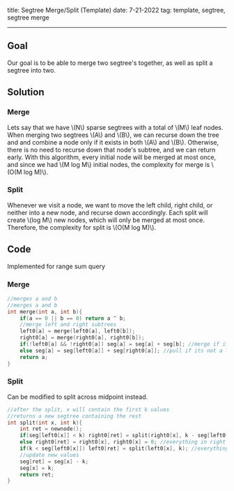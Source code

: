 title: Segtree Merge/Split (Template)
date: 7-21-2022
tag: template, segtree, segtree merge

---

## Goal

Our goal is to be able to merge two segtree's together, as well as split a segtree into two.

## Solution

### Merge

Lets say that we have \\(N\\) sparse segtrees with a total of \\(M\\) leaf nodes. When merging two segtrees \\(A\\) and \\(B\\), we can recurse down the tree and and combine a node only if it exists in both \\(A\\) and \\(B\\). Otherwise, there is no need to recurse down that node's subtree, and we can return early. With this algorithm, every initial node will be merged at most once, and since we had \\(M log M\\) initial nodes, the complexity for merge is \\(O(M log M)\\).

### Split

Whenever we visit a node, we want to move the left child, right child, or neither into a new node, and recurse down accordingly. Each split will create \\(log M\\) new nodes, which will only be merged at most once. Therefore, the complexity for split is \\(O(M log M)\\).

## Code

Implemented for range sum query

### Merge

```c++
//merges a and b
//merges a and b
int merge(int a, int b){
    if(a == 0 || b == 0) return a ^ b;  
    //merge left and right subtrees
    left0[a] = merge(left0[a], left0[b]);
    right0[a] = merge(right0[a], right0[b]);
    if(!left0[a] && !right0[a]) seg[a] = seg[a] + seg[b]; //merge if its a leaf
    else seg[a] = seg[left0[a]] + seg[right0[a]]; //pull if its not a leaf
    return a;
}
```

### Split

Can be modified to split across midpoint instead.

```c++
//after the split, x will contain the first k values
//returns a new segtree containing the rest
int split(int x, int k){
    int ret = newnode();
    if(seg[left0[x]] < k) right0[ret] = split(right0[x], k - seg[left0[x]]); //everything in left child will be kept, split down right
    else right0[ret] = right0[x], right0[x] = 0; //everything in right child will be split
    if(k < seg[left0[x]]) left0[ret] = split(left0[x], k); //everything in the right child will be split, split down left
    //update new values
    seg[ret] = seg[x] - k;
    seg[x] = k;
    return ret;
}
```